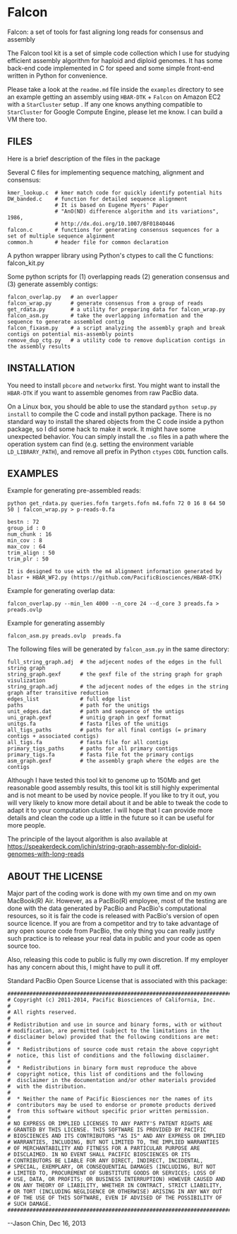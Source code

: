 Falcon
===========

Falcon: a set of tools for fast aligning long reads for consensus and assembly

The Falcon tool kit is a set of simple code collection which I use for studying
efficient assembly algorithm for haploid and diploid genomes. It has some back-end 
code implemented in C for speed and some simple front-end written in Python for
convenience. 

Please take a look at the `readme.md` file inside the `examples` directory to see 
an  example getting an assembly using `HBAR-DTK` + `Falcon` on Amazon EC2 with 
a `StarCluster` setup . If any one knows anything compatible to `StarCluster` for 
Google Compute Engine, please let me know. I can build a VM there too.

FILES
-----

Here is a brief description of the files in the package

Several C files for implementing sequence matching, alignment and consensus:

    kmer_lookup.c  # kmer match code for quickly identify potential hits
    DW_banded.c    # function for detailed sequence alignment
                   # It is based on Eugene Myers' Paper 
                   # "AnO(ND) difference algorithm and its variations", 1986, 
                   # http://dx.doi.org/10.1007/BF01840446
    falcon.c       # functions for generating consensus sequences for a set of multiple sequence alginment
    common.h       # header file for common declaration

A python wrapper library using Python's ctypes to call the C functions: falcon_kit.py

Some python scripts for (1) overlapping reads (2) generation consensus and (3) generate 
assembly contigs:

    falcon_overlap.py   # an overlapper
    falcon_wrap.py      # generate consensus from a group of reads
    get_rdata.py        # a utility for preparing data for falcon_wrap.py
    falcon_asm.py       # take the overlapping information and the sequence to generate assembled contig
    falcon_fixasm.py    # a script analyzing the assembly graph and break contigs on potential mis-assembly points
    remove_dup_ctg.py   # a utility code to remove duplication contigs in the assembly results


INSTALLATION
------------

You need to install `pbcore` and `networkx` first. You might want to install
the `HBAR-DTK` if you want to assemble genomes from raw PacBio data.  

On a Linux box, you should be able to use the standard `python setup.py
install` to compile the C code and install python package. There is no standard
way to install the shared objects from the C code inside a python package, so I
did some hack to make it work.  It might have some unexpected behavior. You can
simply install the `.so` files in a path where the operation system can find
(e.g. setting the environment variable `LD_LIBRARY_PATH`), and remove all
prefix in Python `ctypes` `CDDL` function calls.


EXAMPLES
--------

Example for generating pre-assembled reads:

    python get_rdata.py queries.fofn targets.fofn m4.fofn 72 0 16 8 64 50 50 | falcon_wrap.py > p-reads-0.fa
    
    bestn : 72
    group_id : 0
    num_chunk : 16
    min_cov : 8
    max_cov : 64
    trim_align : 50
    trim_plr : 50

    It is designed to use with the m4 alignment information generated by blasr + HBAR_WF2.py (https://github.com/PacificBiosciences/HBAR-DTK)

Example for generating overlap data:

    falcon_overlap.py --min_len 4000 --n_core 24 --d_core 3 preads.fa > preads.ovlp

Example for generating assembly

    falcon_asm.py preads.ovlp  preads.fa 

The following files will be generated by `falcon_asm.py` in the same directory:

    full_string_graph.adj  # the adjecent nodes of the edges in the full string graph
    string_graph.gexf      # the gexf file of the string graph for graph visulization
    string_graph.adj       # the adjecent nodes of the edges in the string graph after transitive reduction
    edges_list             # full edge list 
    paths                  # path for the unitigs
    unit_edges.dat         # path and sequence of the untigs
    uni_graph.gexf         # unitig graph in gexf format 
    unitgs.fa              # fasta files of the unitigs
    all_tigs_paths         # paths for all final contigs (= primary contigs + associated contigs)
    all_tigs.fa            # fasta file for all contigs
    primary_tigs_paths     # paths for all primary contigs 
    primary_tigs.fa        # fasta file fot the primary contigs
    asm_graph.gexf         # the assembly graph where the edges are the contigs

Although I have tested this tool kit to genome up to 150Mb and get reasonable
good assembly results, this tool kit is still highly experimental and is not
meant to be used by novice people. If you like to try it out, you will very
likely to know more detail about it and be able to tweak the code to adapt it
to your computation cluster.  I will hope that I can provide more details and
clean the code up a little in the future so it can be useful for more people. 

The principle of the layout algorithm is also available at 
https://speakerdeck.com/jchin/string-graph-assembly-for-diploid-genomes-with-long-reads

ABOUT THE LICENSE
------------------

Major part of the coding work is done with my own time and on my own MacBook(R)
Air. However, as a PacBio(R) employee, most of the testing are done with the data
generated by PacBio and PacBio's computational resources, so it is fair the
code is released with PacBio's version of open source licence. If you are from
a competitor and try to take advantage of any open source code from PacBio, the
only thing you can really justify such practice is to release your real data in
public and your code as open source too. 

Also, releasing this code to public is fully my own discretion. If my employer
has any concern about this, I might have to pull it off.

Standard PacBio Open Source License that is associated with this package:

    #################################################################################$$
    # Copyright (c) 2011-2014, Pacific Biosciences of California, Inc.
    #
    # All rights reserved.
    #
    # Redistribution and use in source and binary forms, with or without
    # modification, are permitted (subject to the limitations in the
    # disclaimer below) provided that the following conditions are met:
    #
    #  * Redistributions of source code must retain the above copyright
    #  notice, this list of conditions and the following disclaimer.
    #
    #  * Redistributions in binary form must reproduce the above
    #  copyright notice, this list of conditions and the following
    #  disclaimer in the documentation and/or other materials provided
    #  with the distribution.
    #
    #  * Neither the name of Pacific Biosciences nor the names of its
    #  contributors may be used to endorse or promote products derived
    #  from this software without specific prior written permission.
    #
    # NO EXPRESS OR IMPLIED LICENSES TO ANY PARTY'S PATENT RIGHTS ARE
    # GRANTED BY THIS LICENSE. THIS SOFTWARE IS PROVIDED BY PACIFIC
    # BIOSCIENCES AND ITS CONTRIBUTORS "AS IS" AND ANY EXPRESS OR IMPLIED
    # WARRANTIES, INCLUDING, BUT NOT LIMITED TO, THE IMPLIED WARRANTIES
    # OF MERCHANTABILITY AND FITNESS FOR A PARTICULAR PURPOSE ARE
    # DISCLAIMED. IN NO EVENT SHALL PACIFIC BIOSCIENCES OR ITS
    # CONTRIBUTORS BE LIABLE FOR ANY DIRECT, INDIRECT, INCIDENTAL,
    # SPECIAL, EXEMPLARY, OR CONSEQUENTIAL DAMAGES (INCLUDING, BUT NOT
    # LIMITED TO, PROCUREMENT OF SUBSTITUTE GOODS OR SERVICES; LOSS OF
    # USE, DATA, OR PROFITS; OR BUSINESS INTERRUPTION) HOWEVER CAUSED AND
    # ON ANY THEORY OF LIABILITY, WHETHER IN CONTRACT, STRICT LIABILITY,
    # OR TORT (INCLUDING NEGLIGENCE OR OTHERWISE) ARISING IN ANY WAY OUT
    # OF THE USE OF THIS SOFTWARE, EVEN IF ADVISED OF THE POSSIBILITY OF
    # SUCH DAMAGE.
    #################################################################################$$

--Jason Chin, Dec 16, 2013

